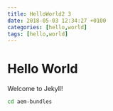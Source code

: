 ```yaml
---
title: HelloWorld2 3
date: 2018-05-03 12:34:27 +0100
categories: [hello,world]
tags: [hello,world]
---
```


# Hello World


Welcome to Jekyll!

``` bash
cd aem-bundles

```
